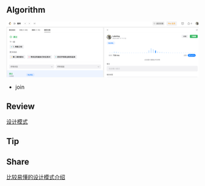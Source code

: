 ## Algorithm

![算法](../../../images/temp/sisyphus-2023-06-17-lc.png)

* join

## Review

[设计模式](https://medium.com/gitconnected/5-design-patterns-in-java-that-solve-major-problems-8e85132cfb48)

## Tip

## Share

[比较易懂的设计模式介绍](https://tech.meituan.com/2022/03/10/interesting-talk-about-design-patterns.html)
